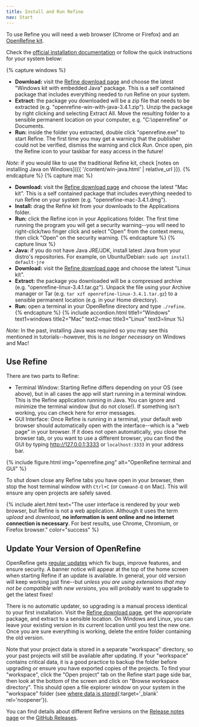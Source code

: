 ```yaml
---
title: Install and Run Refine
nav: Start
---
```


To use Refine you will need a web browser (Chrome or Firefox) and an [OpenRefine kit](https://openrefine.org/download.html). 

Check the [official installation documentation](https://openrefine.org/docs/manual/installing) or follow the quick instructions for your system below:

{% capture windows %}
- **Download:** visit the [Refine download page](https://openrefine.org/download.html) and choose the latest "Windows kit with embedded Java" package. This is a self contained package that includes everything needed to run Refine on your system.
- **Extract:** the package you downloaded will be a zip file that needs to be extracted (e.g. "openrefine-win-with-java-3.4.1.zip"). Unzip the package by right clicking and selecting Extract All. Move the resulting folder to a sensible permanent location on your computer, e.g. "C:\openrefine\" or Documents.
- **Run:** inside the folder you extracted, double click "openrefine.exe" to start Refine. The first time you may get a warning that the publisher could not be verified, dismiss the warning and click *Run*. Once open, pin the Refine icon to your taskbar for easy access in the future! 

*Note:* if you would like to use the traditional Refine kit, check [notes on installing Java on Windows]({{ '/content/win-java.html' | relative_url }}).
{% endcapture %}
{% capture mac %}
- **Download:** visit the [Refine download page](https://openrefine.org/download.html) and choose the latest "Mac kit". This is a self contained package that includes everything needed to run Refine on your system (e.g. "openrefine-mac-3.4.1.dmg").
- **Install:** drag the Refine kit from your downloads to the Applications folder.
- **Run:** click the Refine icon in your Applications folder. The first time running the program you will get a security warning--you will need to right-click/two finger click and select "Open" from the context menu, then click "Open" on the security warning.
{% endcapture %}
{% capture linux %}
- **Java:** if you do not have Java JRE/JDK, install latest Java from your distro's repositories. For example, on Ubuntu/Debian: `sudo apt install default-jre`
- **Download:** visit the [Refine download page](https://openrefine.org/download.html) and choose the latest "Linux kit".
- **Extract:** the package you downloaded will be a compressed archive (e.g. "openrefine-linux-3.4.1.tar.gz"). Unpack the file using your Archive manager or Tar (e.g. `tar xzf openrefine-linux-3.4.1.tar.gz`) to a sensible permanent location (e.g. in your Home directory).
- **Run:** open a terminal in your OpenRefine directory and type `./refine`.
{% endcapture %}
{% include accordion.html title1="Windows" text1=windows title2="Mac" text2=mac title3="Linux" text3=linux %}

*Note:* In the past, installing Java was required so you may see this mentioned in tutorials--however, this is *no longer necessary* on Windows and Mac!

## Use Refine

There are two parts to Refine: 

- <span class="term">Terminal Window:</span> Starting Refine differs depending on your OS (see above), but in all cases the app will start running in a terminal window. This is the Refine application running in Java. You can ignore and minimize the terminal window (but do not close!). If something isn't working, you can check here for error messages.
- <span class="term">GUI Interface:</span> Once Refine is running in a terminal, your default web browser should automatically open with the interface--which is a "web page" in your browser. If it does not open automatically, you close the browser tab, or you want to use a different browser, you can find the GUI by typing <http://127.0.0.1:3333> or `localhost:3333` in your address bar. 

{% include figure.html img="openrefine.png" alt="OpenRefine terminal and GUI" %}

To <span class="term">shut down</span> close any Refine tabs you have open in your browser, then stop the host terminal window with `Ctrl+C` (or `Command-Q` on Mac). 
This will ensure any open projects are safely saved.

{% include alert.html text="The user interface is rendered by your web browser, but Refine is not a web application. 
Although it uses the term *upload* and *download*, **no information is sent online and no internet connection is necessary**.
For best results, use Chrome, Chromium, or Firefox browser." color="success" %}

## Update Your Version of OpenRefine

OpenRefine gets [regular updates](https://openrefine.org/whats_new) which fix bugs, improve features, and ensure security.
A banner notice will appear at the top of the home screen when starting Refine if an update is available.
In general, your old version will keep working just fine--but *unless you are using extensions that may not be compatible with new versions*, you will probably want to upgrade to get the latest fixes!

There is no automatic updater, so upgrading is a manual process identical to your first installation. 
Visit the [Refine download page](https://openrefine.org/download), get the appropriate package, and extract to a sensible location. 
On Windows and Linux, you can leave your existing version in its current location until you test the new one.
Once you are sure everything is working, delete the entire folder containing the old version. 

Note that your project data is stored in a separate "workspace" directory, so your past projects will still be available after updating.
If your "workspace" contains critical data, it is a good practice to backup the folder before upgrading *or* ensure you have exported copies of the projects.
To find your "workspace", click the "Open project" tab on the Refine start page side bar, then look at the bottom of the screen and click on "Browse workspace directory". 
This should open a file explorer window on your system in the "workspace" folder (see [where data is stored](https://openrefine.org/docs/manual/installing#set-where-data-is-stored){:target='_blank' rel='noopener'}).

You can find details about different Refine versions on the [Release notes page](https://openrefine.org/whats_new) or the [GitHub Releases](https://github.com/OpenRefine/OpenRefine/releases).
